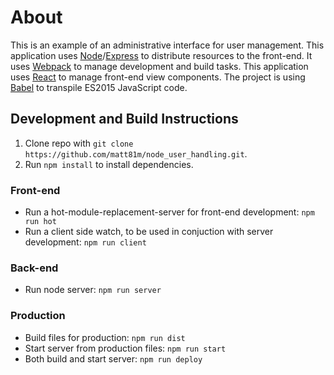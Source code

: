 # About

This is an example of an administrative interface for user management. This application uses [Node](https://nodejs.org/en/)/[Express](http://expressjs.com/en/index.html) to distribute resources to the front-end. It uses [Webpack](https://webpack.github.io/) to manage development and build tasks. This application uses [React](https://facebook.github.io/react/docs/glossary.html) to manage front-end view components. The project is using [Babel](https://babeljs.io/) to transpile ES2015 JavaScript code.

## Development and Build Instructions
1. Clone repo with `git clone https://github.com/matt81m/node_user_handling.git`.
2. Run `npm install` to install dependencies.

### Front-end
* Run a hot-module-replacement-server for front-end development: `npm run hot`
* Run a client side watch, to be used in conjuction with server development: `npm run client`

### Back-end
* Run node server: `npm run server`

### Production
* Build files for production: `npm run dist`
* Start server from production files: `npm run start`
* Both build and start server: `npm run deploy`